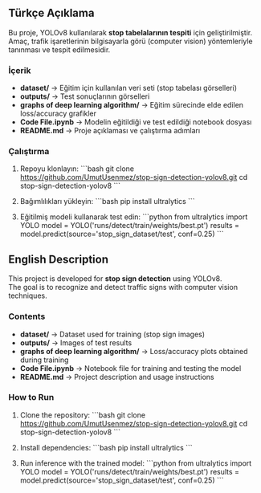 ## Türkçe Açıklama
Bu proje, YOLOv8 kullanılarak **stop tabelalarının tespiti** için geliştirilmiştir. 
Amaç, trafik işaretlerinin bilgisayarla görü (computer vision) yöntemleriyle 
tanınması ve tespit edilmesidir.

### İçerik
- **dataset/** → Eğitim için kullanılan veri seti (stop tabelası görselleri)
- **outputs/** → Test sonuçlarının görselleri
- **graphs of deep learning algorithm/** → Eğitim sürecinde elde edilen loss/accuracy grafikler
- **Code File.ipynb** → Modelin eğitildiği ve test edildiği notebook dosyası
- **README.md** → Proje açıklaması ve çalıştırma adımları

### Çalıştırma
1. Repoyu klonlayın:
   \`\`\`bash
   git clone https://github.com/UmutUsenmez/stop-sign-detection-yolov8.git
   cd stop-sign-detection-yolov8
   \`\`\`

2. Bağımlılıkları yükleyin:
   \`\`\`bash
   pip install ultralytics
   \`\`\`

3. Eğitilmiş modeli kullanarak test edin:
   \`\`\`python
   from ultralytics import YOLO
   model = YOLO('runs/detect/train/weights/best.pt')
   results = model.predict(source='stop_sign_dataset/test', conf=0.25)
   \`\`\`


## English Description
This project is developed for **stop sign detection** using YOLOv8.  
The goal is to recognize and detect traffic signs with computer vision techniques.

### Contents
- **dataset/** → Dataset used for training (stop sign images)
- **outputs/** → Images of test results
- **graphs of deep learning algorithm/** → Loss/accuracy plots obtained during training
- **Code File.ipynb** → Notebook file for training and testing the model
- **README.md** → Project description and usage instructions

### How to Run
1. Clone the repository:
   \`\`\`bash
   git clone https://github.com/UmutUsenmez/stop-sign-detection-yolov8.git
   cd stop-sign-detection-yolov8
   \`\`\`

2. Install dependencies:
   \`\`\`bash
   pip install ultralytics
   \`\`\`

3. Run inference with the trained model:
   \`\`\`python
   from ultralytics import YOLO
   model = YOLO('runs/detect/train/weights/best.pt')
   results = model.predict(source='stop_sign_dataset/test', conf=0.25)
   \`\`\`

